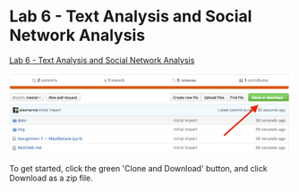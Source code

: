 # Lab 6 - Text Analysis and Social Network Analysis

[Lab 6 - Text Analysis and Social Network Analysis](https://github.com/INF1005-6H-SocialDataAnalytics/lab06/blob/master/Lab%2006%20-%20Text%20Analysis%20and%20Social%20Network%20Analysis.ipynb)

![](img/download.png)

To get started, click the green 'Clone and Download' button, and click Download as a zip file. 